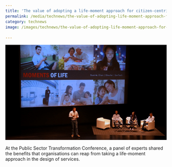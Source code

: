 ```yaml
---
title: 'The value of adopting a life-moment approach for citizen-centric services'
permalink: /media/technews/the-value-of-adopting-life-moment-approach-for-citizen-centric-services
category: technews
image: /images/technews/the-value-of-adopting-life-moment-approach-for-citizen-centric-services-part1.png

---
```



![MOL at PST](/images/technews/the-value-of-adopting-life-moment-approach-for-citizen-centric-services.part1.png)

At the Public Sector Transformation Conference, a panel of experts shared the benefits that organisations can reap from taking a life-moment approach in the design of services.
